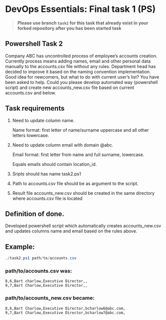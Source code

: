 # DevOps Essentials: Final task 1 (PS)

> **Please use branch `task2` for this task that already exist in your forked repository after you has been started task**

## Powershell Task 2

Company ABC has uncontrolled process of employee’s accounts creation. Currently process means
adding names, email and other personal data manually to the accounts.csv file without any rules.
Department head has decided to improve it based on the naming convention implementation. Good
idea for newcomers, but what to do with current user’s list? You have been asked to help. Could you please
develop automated way (powershell script) and create new accounts_new.csv file based on current
accounts.csv and below.

## Task requirements

1) Need to update column name.

    Name format: first letter of name/surname uppercase and all other letters lowercase.

2) Need to update column email with domain @abc.

    Email format: first letter from name and full surname, lowercase.

    Equals emails should contain location_id.

3) Sripts should has name task2.ps1

4) Path to accounts.csv file should be as argument to the script.

5) Result file accounts_new.csv should be created in the same directory where accounts.csv file is located

## Definition of done.

Developed powershell script which automatically creates accounts_new.csv and updates columns name and email based on the rules above.

## Example:
```powershell
./task2.ps1 path/to/accounts.csv
```
### path/to/accounts.csv was:
```csv
8,6,Bart charlow,Executive Director,,
9,7,Bart Charlow,Executive Director,,
```
### path/to/accounts_new.csv became:
```csv
8,6,Bart Charlow,Executive Director,bcharlow6@abc.com,
9,7,Bart Charlow,Executive Director,bcharlow7@abc.com,
```
